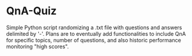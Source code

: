 # QnA-Quiz
Simple Python script randomizing a .txt file with questions and answers delimited by '-'. 
Plans are to eventually add functionalities to include QnA for specific topics, number of questions, and also historic performance monitoring "high scores".
